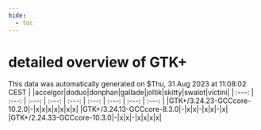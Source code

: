 ```yaml
---
hide:
  - toc
---
```


detailed overview of GTK+
=========================


This data was automatically generated on $Thu, 31 Aug 2023 at 11:08:02 CEST
| |accelgor|doduo|donphan|gallade|joltik|skitty|swalot|victini|
| :---: | :---: | :---: | :---: | :---: | :---: | :---: | :---: | :---: |
|GTK+/3.24.23-GCCcore-10.2.0|-|x|x|x|x|x|x|x|
|GTK+/3.24.13-GCCcore-8.3.0|-|x|x|-|x|x|-|x|
|GTK+/2.24.33-GCCcore-10.3.0|-|x|x|-|x|x|x|x|
